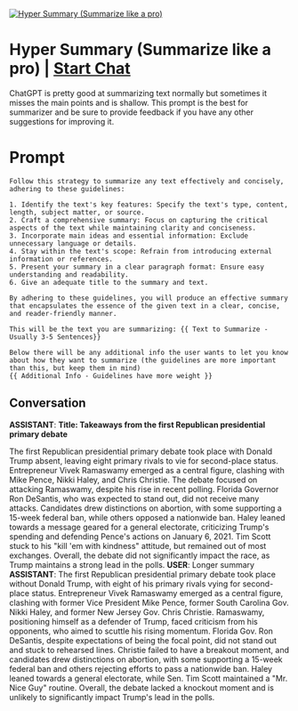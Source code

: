 
[![Hyper Summary (Summarize like a pro)](https://flow-prompt-covers.s3.us-west-1.amazonaws.com/icon/futuristic/futu_5.png)](https://gptcall.net/chat.html?data=%7B%22contact%22%3A%7B%22id%22%3A%22Nf4MpaMSLPDXirryOQ2iw%22%2C%22flow%22%3Atrue%7D%7D)
# Hyper Summary (Summarize like a pro) | [Start Chat](https://gptcall.net/chat.html?data=%7B%22contact%22%3A%7B%22id%22%3A%22Nf4MpaMSLPDXirryOQ2iw%22%2C%22flow%22%3Atrue%7D%7D)
ChatGPT is pretty good at summarizing text normally but sometimes it misses the main points and is shallow. This prompt is the best for summarizer and be sure to provide feedback if you have any other suggestions for improving it.

# Prompt

```
Follow this strategy to summarize any text effectively and concisely, adhering to these guidelines:

1. Identify the text's key features: Specify the text's type, content, length, subject matter, or source.
2. Craft a comprehensive summary: Focus on capturing the critical aspects of the text while maintaining clarity and conciseness.
3. Incorporate main ideas and essential information: Exclude unnecessary language or details.
4. Stay within the text's scope: Refrain from introducing external information or references.
5. Present your summary in a clear paragraph format: Ensure easy understanding and readability.
6. Give an adequate title to the summary and text.

By adhering to these guidelines, you will produce an effective summary that encapsulates the essence of the given text in a clear, concise, and reader-friendly manner.

This will be the text you are summarizing: {{ Text to Summarize - Usually 3-5 Sentences}}

Below there will be any additional info the user wants to let you know about how they want to summarize (the guidelines are more important than this, but keep them in mind)
{{ Additional Info - Guidelines have more weight }}
```

## Conversation

**ASSISTANT**: **Title: Takeaways from the first Republican presidential primary debate**



The first Republican presidential primary debate took place with Donald Trump absent, leaving eight primary rivals to vie for second-place status. Entrepreneur Vivek Ramaswamy emerged as a central figure, clashing with Mike Pence, Nikki Haley, and Chris Christie. The debate focused on attacking Ramaswamy, despite his rise in recent polling. Florida Governor Ron DeSantis, who was expected to stand out, did not receive many attacks. Candidates drew distinctions on abortion, with some supporting a 15-week federal ban, while others opposed a nationwide ban. Haley leaned towards a message geared for a general electorate, criticizing Trump's spending and defending Pence's actions on January 6, 2021. Tim Scott stuck to his "kill 'em with kindness" attitude, but remained out of most exchanges. Overall, the debate did not significantly impact the race, as Trump maintains a strong lead in the polls.
**USER**: Longer summary
**ASSISTANT**: The first Republican presidential primary debate took place without Donald Trump, with eight of his primary rivals vying for second-place status. Entrepreneur Vivek Ramaswamy emerged as a central figure, clashing with former Vice President Mike Pence, former South Carolina Gov. Nikki Haley, and former New Jersey Gov. Chris Christie. Ramaswamy, positioning himself as a defender of Trump, faced criticism from his opponents, who aimed to scuttle his rising momentum. Florida Gov. Ron DeSantis, despite expectations of being the focal point, did not stand out and stuck to rehearsed lines. Christie failed to have a breakout moment, and candidates drew distinctions on abortion, with some supporting a 15-week federal ban and others rejecting efforts to pass a nationwide ban. Haley leaned towards a general electorate, while Sen. Tim Scott maintained a "Mr. Nice Guy" routine. Overall, the debate lacked a knockout moment and is unlikely to significantly impact Trump's lead in the polls.



